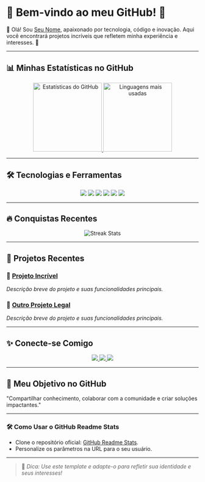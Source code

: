 # 🌟 **Bem-vindo ao meu GitHub!** 🌟  
👋 Olá! Sou [Seu Nome](https://github.com/seu-usuario), apaixonado por tecnologia, código e inovação. Aqui você encontrará projetos incríveis que refletem minha experiência e interesses. 🚀  

---

## 📊 **Minhas Estatísticas no GitHub**  

<p align="center">
  <a href="https://github.com/seu-usuario">
    <img height="180em" src="https://github-readme-stats.vercel.app/api?username=seu-usuario&show_icons=true&theme=radical&hide_border=true&count_private=true" alt="Estatísticas do GitHub" />
    <img height="180em" src="https://github-readme-stats.vercel.app/api/top-langs/?username=seu-usuario&layout=compact&theme=radical&hide_border=true" alt="Linguagens mais usadas" />
  </a>
</p>  

---

## 🛠️ **Tecnologias e Ferramentas**  
<p align="center">
  <img src="https://img.shields.io/badge/-JavaScript-F7DF1E?logo=javascript&logoColor=000&style=for-the-badge" />
  <img src="https://img.shields.io/badge/-TypeScript-3178C6?logo=typescript&logoColor=FFF&style=for-the-badge" />
  <img src="https://img.shields.io/badge/-Node.js-339933?logo=node.js&logoColor=FFF&style=for-the-badge" />
  <img src="https://img.shields.io/badge/-React-61DAFB?logo=react&logoColor=000&style=for-the-badge" />
  <img src="https://img.shields.io/badge/-Docker-2496ED?logo=docker&logoColor=FFF&style=for-the-badge" />
  <img src="https://img.shields.io/badge/-AWS-232F3E?logo=amazon-aws&logoColor=FFF&style=for-the-badge" />
</p>  

---

## 🔥 **Conquistas Recentes**  
<p align="center">
  <img src="https://github-readme-streak-stats.herokuapp.com/?user=seu-usuario&theme=radical&hide_border=true" alt="Streak Stats" />
</p>  

---

## 💼 **Projetos Recentes**  

### 🔷 [Projeto Incrível](https://github.com/seu-usuario/projeto-incrivel)  
*Descrição breve do projeto e suas funcionalidades principais.*  

### 🔶 [Outro Projeto Legal](https://github.com/seu-usuario/outro-projeto)  
*Descrição breve do projeto e suas funcionalidades principais.*  

---

## ✨ **Conecte-se Comigo**  

<p align="center">
  <a href="https://www.linkedin.com/in/seu-perfil/" target="_blank">
    <img src="https://img.shields.io/badge/-LinkedIn-0A66C2?style=for-the-badge&logo=linkedin&logoColor=white" />
  </a>
  <a href="mailto:seuemail@email.com">
    <img src="https://img.shields.io/badge/-Email-EA4335?style=for-the-badge&logo=gmail&logoColor=white" />
  </a>
  <a href="https://twitter.com/seu-usuario" target="_blank">
    <img src="https://img.shields.io/badge/-Twitter-1DA1F2?style=for-the-badge&logo=twitter&logoColor=white" />
  </a>
</p>  

---

## 🌟 **Meu Objetivo no GitHub**  
"Compartilhar conhecimento, colaborar com a comunidade e criar soluções impactantes."  

---

### 🛠️ **Como Usar o GitHub Readme Stats**  
- Clone o repositório oficial: [GitHub Readme Stats](https://github.com/anuraghazra/github-readme-stats).  
- Personalize os parâmetros na URL para o seu usuário.  

---

> 🔗 *Dica: Use este template e adapte-o para refletir sua identidade e seus interesses!*  
